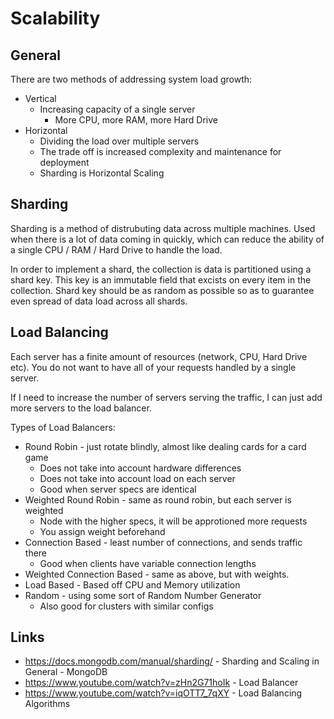 # Scalability

## General
There are two methods of addressing system load growth: 
* Vertical
  * Increasing capacity of a single server
    * More CPU, more RAM, more Hard Drive
* Horizontal
  * Dividing the load over multiple servers
  * The trade off is increased complexity and maintenance for deployment
  * Sharding is Horizontal Scaling

## Sharding
Sharding is a method of distrubuting data across multiple machines. Used when there is a lot of 
data coming in quickly, which can reduce the ability of a single CPU / RAM / Hard Drive to handle 
the load. 

In order to implement a shard, the collection is data is partitioned using a shard key. This key
is an immutable field that excists on every item in the collection. Shard key should be as random
as possible so as to guarantee even spread of data load across all shards.

## Load Balancing
Each server has a finite amount of resources (network, CPU, Hard Drive etc). You do not want to have
all of your requests handled by a single server. 

If I need to increase the number of servers serving the traffic, I can just add more servers to the
load balancer.

Types of Load Balancers:
* Round Robin - just rotate blindly, almost like dealing cards for a card game
  * Does not take into account hardware differences
  * Does not take into account load on each server
  * Good when server specs are identical
* Weighted Round Robin - same as round robin, but each server is weighted
  * Node with the higher specs, it will be approtioned more requests
  * You assign weight beforehand
* Connection Based - least number of connections, and sends traffic there
  * Good when clients have variable connection lengths
* Weighted Connection Based - same as above, but with weights.
* Load Based - Based off CPU and Memory utilization
* Random - using some sort of Random Number Generator
  * Also good for clusters with similar configs

## Links
* https://docs.mongodb.com/manual/sharding/ - Sharding and Scaling in General - MongoDB
* https://www.youtube.com/watch?v=zHn2G71hoIk - Load Balancer
* https://www.youtube.com/watch?v=iqOTT7_7qXY - Load Balancing Algorithms